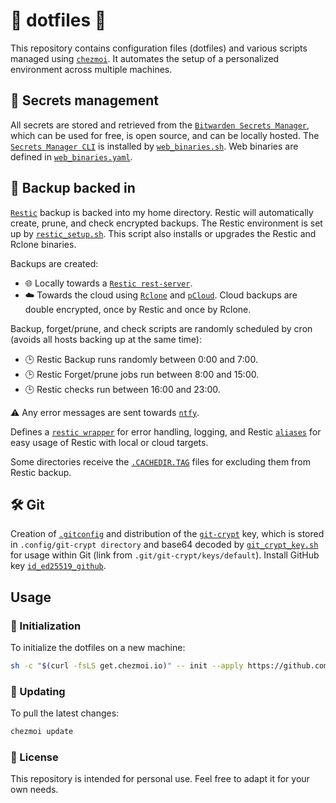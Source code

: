 🌟 dotfiles 🌟
========

This repository contains configuration files (dotfiles) and various scripts managed using [`chezmoi`](https://www.chezmoi.io/). It automates the setup of a personalized environment across multiple machines. 

## 🔐 Secrets management
All secrets are stored and retrieved from the [`Bitwarden Secrets Manager`](https://bitwarden.com/products/secrets-manager/), which can be used for free, is open source, and can be locally hosted. The [`Secrets Manager CLI`](https://bitwarden.com/help/secrets-manager-cli/) is installed by [`web_binaries.sh`](.chezmoiscripts/run_once_before_15_web_binaries.sh.tmpl). Web binaries are defined in [`web_binaries.yaml`](.chezmoidata/web_binaries.yaml).

## 💾 Backup backed in

[`Restic`](https://restic.net/) backup is backed into my home directory. Restic will automatically create, prune, and check encrypted backups. The Restic environment is set up by [`restic_setup.sh`](.chezmoiscripts/run_after_20_restic_setup.sh.tmpl). This script also installs or upgrades the Restic and Rclone binaries.

Backups are created:
- 🌐 Locally towards a [`Restic rest-server`](https://github.com/restic/rest-server).
- ☁️ Towards the cloud using [`Rclone`](https://github.com/restic/rest-server) and [`pCloud`](https://www.pcloud.com/eu). Cloud backups are double encrypted, once by Restic and once by Rclone.

Backup, forget/prune, and check scripts are randomly scheduled by cron (avoids all hosts backing up at the same time):
- 🕒 Restic Backup runs randomly between 0:00 and 7:00.
- 🕒 Restic Forget/prune jobs run between 8:00 and 15:00.
- 🕒 Restic checks run between 16:00 and 23:00.

⚠️ Any error messages are sent towards [`ntfy`](https://ntfy.sh/).

Defines a [`restic wrapper`](./private_dot_local/private_bin/private_executable_restic.sh.tmpl) for error handling, logging, and Restic [`aliases`](private_dot_bash_aliases) for easy usage of Restic with local or cloud targets.

Some directories receive the [`.CACHEDIR.TAG`](https://bford.info/cachedir/) files for excluding them from Restic backup.

## 🛠️ Git
Creation of [`.gitconfig`](dot_gitconfig) and distribution of the [`git-crypt`](https://github.com/AGWA/git-crypt) key, which is stored in `.config/git-crypt directory` and base64 decoded by [`git_crypt_key.sh`](.chezmoiscripts/run_after_30_git_crypt_key.sh) for usage within Git (link from `.git/git-crypt/keys/default`). Install GitHub key [`id_ed25519_github`](private_dot_ssh/private_id_ed25519_github.tmpl).

## Usage

### 🏁 Initialization
To initialize the dotfiles on a new machine:
```bash
sh -c "$(curl -fsLS get.chezmoi.io)" -- init --apply https://github.com/IamJanS/dotfiles
```

### 🔄 Updating
To pull the latest changes:
```bash
chezmoi update
```

### 📜 License
This repository is intended for personal use. Feel free to adapt it for your own needs.




